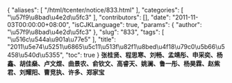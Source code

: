 {
    "aliases": [
        "/html/tcenter/notice/833.html"
    ],
    "categories": [
        "\u57f9\u8bad\u4e2d\u5fc3"
    ],
    "contributors": [],
    "date": "2011-11-03T00:00:00+08:00",
    "isCJKLanguage": true,
    "params": {
        "author": "\u57f9\u8bad\u4e2d\u5fc3"
    },
    "slug": "833",
    "tags": [
        "\u516c\u544a\u901a\u77e5"
    ],
    "title": "2011\u5e74\u5251\u6865\u5c11\u513f\u82f1\u8bed\u4f18\u79c0\u5b66\u5458\u540d\u5355",
    "toc": true
}
**张桂贤、程思寒、刘畅、孟靖彤、申采奕、杨鑫、胡佳燊、卢文煜、曲景农、俞钦文、高睿天、姚澜、鲁一彤、杨昊霖、赵紫君、刘耀阳、曹竞执、许多、郑家宝**

